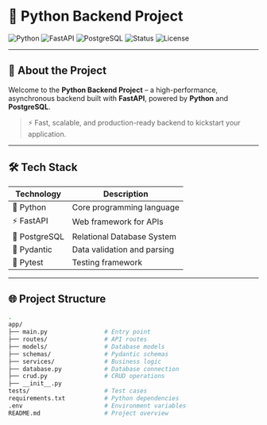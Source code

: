 # 🚀 Python Backend Project

![Python](https://img.shields.io/badge/Python-3.11-blue?logo=python&logoColor=white)
![FastAPI](https://img.shields.io/badge/FastAPI-0.100.0-0?logo=fastapi&logoColor=white&label=FastAPI)
![PostgreSQL](https://img.shields.io/badge/PostgreSQL-%209.6-blue?logo=postgresql&logoColor=white)
![Status](https://img.shields.io/badge/Status-Active-brightgreen)
![License](https://img.shields.io/badge/License-MIT-blue.svg)

---

## 🧠 About the Project

Welcome to the **Python Backend Project** – a high-performance, asynchronous backend built with **FastAPI**, powered by **Python** and **PostgreSQL**.

> ⚡️ Fast, scalable, and production-ready backend to kickstart your application.

---

## 🛠 Tech Stack

| Technology  | Description                  |
|-------------|------------------------------|
| 🐍 Python   | Core programming language     |
| ⚡ FastAPI   | Web framework for APIs        |
| 🐘 PostgreSQL | Relational Database System   |
| 🔐 Pydantic  | Data validation and parsing   |
| 🧪 Pytest    | Testing framework             |

---

## 🌐 Project Structure

```bash
.
app/
├── main.py                # Entry point
├── routes/                # API routes
├── models/                # Database models
├── schemas/               # Pydantic schemas
├── services/              # Business logic
├── database.py            # Database connection
├── crud.py                # CRUD operations
├── __init__.py
tests/                     # Test cases
requirements.txt           # Python dependencies
.env                       # Environment variables
README.md                  # Project overview
